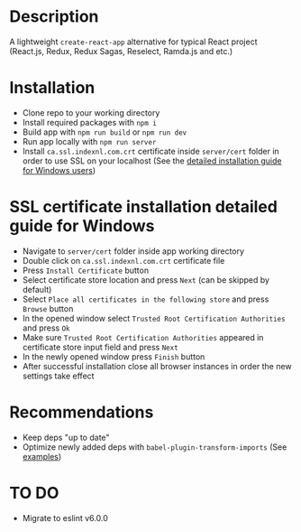 # Description

A lightweight `create-react-app` alternative for typical React project (React.js, Redux, Redux Sagas, Reselect, Ramda.js and etc.)

# Installation

- Clone repo to your working directory
- Install required packages with `npm i`
- Build app with `npm run build` or `npm run dev`
- Run app locally with `npm run server`
- Install `ca.ssl.indexnl.com.crt` certificate inside `server/cert` folder in order to use SSL on your localhost (See the [detailed installation guide for Windows users](#ssl-certificate-installation-detailed-guide-for-windows))

# SSL certificate installation detailed guide for Windows
- Navigate to `server/cert` folder inside app working directory
- Double click on `ca.ssl.indexnl.com.crt` certificate file
- Press `Install Certificate` button
- Select certificate store location and press `Next` (can be skipped by default)
- Select `Place all certificates in the following store` and press `Browse` button
- In the opened window select `Trusted Root Certification Authorities` and press `Ok`
- Make sure `Trusted Root Certification Authorities` appeared in certificate store input field and press `Next`
- In the newly opened window press `Finish` button
- After successful installation close all browser instances in order the new settings take effect

# Recommendations

- Keep deps "up to date"
- Optimize newly added deps with `babel-plugin-transform-imports` (See [examples](https://www.npmjs.com/package/babel-plugin-transform-imports))

# TO DO

- Migrate to eslint v6.0.0
